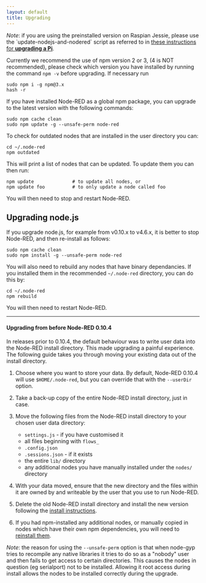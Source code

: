 ```yaml
---
layout: default
title: Upgrading
---
```


<div class="doc-callout"><em>Note</em>: if you are using the preinstalled version
on Raspian Jessie, please use the `update-nodejs-and-nodered` script as referred to in <a href="/docs/hardware/raspberrypi">these instructions for <b>upgrading a Pi</b></a>.</div>

Currently we recommend the use of npm version 2 or 3, (4 is NOT recommended), please check which version you
have installed by running the command `npm -v` before upgrading. If necessary run

    sudo npm i -g npm@3.x
    hash -r

If you have installed Node-RED as a global npm package, you can upgrade to the
latest version with the following commands:

    sudo npm cache clean
    sudo npm update -g --unsafe-perm node-red

To check for outdated nodes that are installed in the user directory you can:

    cd ~/.node-red
    npm outdated

This will print a list of nodes that can be updated. To update them you can then run:

    npm update              # to update all nodes, or
    npm update foo          # to only update a node called foo

You will then need to stop and restart Node-RED.

## Upgrading node.js

If you upgrade node.js, for example from v0.10.x to v4.6.x, it is better to stop
Node-RED, and then re-install as follows:

    sudo npm cache clean
    sudo npm install -g --unsafe-perm node-red

You will also need to rebuild any nodes that have binary dependancies. If you
installed them in the recommended `~/.node-red` directory, you can do this by:

    cd ~/.node-red
    npm rebuild

You will then need to restart Node-RED.

----

#### Upgrading from before Node-RED 0.10.4

In releases prior to 0.10.4, the default behaviour was to write user data into
the Node-RED install directory. This made upgrading a painful experience. The
following guide takes you through moving your existing data out of the install
directory.

1. Choose where you want to store your data. By default, Node-RED 0.10.4 will
   use `$HOME/.node-red`, but you can override that with the `--userDir` option.

2. Take a back-up copy of the entire Node-RED install directory, just in case.

3. Move the following files from the Node-RED install directory to your chosen
   user data directory:

   - `settings.js` - if you have customised it
   - all files beginning with `flows_`
   - `.config.json`
   - `.sessions.json` - if it exists
   - the entire `lib/` directory
   - any additional nodes you have manually installed under the `nodes/` directory

4. With your data moved, ensure that the new directory and the files within it are
owned by and writeable by the user that you use to run Node-RED.

5. Delete the old Node-RED install directory and install the
   new version following the [install instructions](installation).

6. If you had npm-installed any additional nodes, or manually copied in nodes
   which have their own npm dependencies, you will need to [reinstall them](adding-nodes).

_Note_: the reason for using the `--unsafe-perm` option is that when node-gyp tries
to recompile any native libraries it tries to do so as a "nobody" user and then
fails to get access to certain directories. This causes the nodes in question
(eg serialport) not to be installed. Allowing it root access during install
allows the nodes to be installed correctly during the upgrade.
